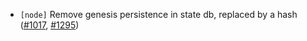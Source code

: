 - `[node]` Remove genesis persistence in state db, replaced by a hash
  ([\#1017](https://github.com/depinnetwork/por-consensus/pull/1017),
  [\#1295](https://github.com/depinnetwork/por-consensus/pull/1295))
